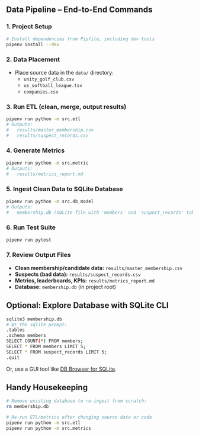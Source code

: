 ## Data Pipeline – End-to-End Commands

### 1. Project Setup

```bash
# Install dependencies from Pipfile, including dev tools
pipenv install --dev
```

### 2. Data Placement

- Place source data in the `data/` directory:
    - `unity_golf_club.csv`
    - `us_softball_league.tsv`
    - `companies.csv`

### 3. Run ETL (clean, merge, output results)

```bash
pipenv run python -m src.etl
# Outputs:
#   results/master_membership.csv
#   results/suspect_records.csv
```

### 4. Generate Metrics

```bash
pipenv run python -m src.metric
# Outputs:
#   results/metrics_report.md
```

### 5. Ingest Clean Data to SQLite Database

```bash
pipenv run python -m src.db_model
# Outputs:
#   membership.db (SQLite file with 'members' and 'suspect_records' tables)
```

### 6. Run Test Suite

```bash
pipenv run pytest
```

### 7. Review Output Files

- **Clean membership/candidate data:** `results/master_membership.csv`
- **Suspects (bad data):**          `results/suspect_records.csv`
- **Metrics, leaderboards, KPIs:**   `results/metrics_report.md`
- **Database:**                      `membership.db` (in project root)

## Optional: Explore Database with SQLite CLI

```bash
sqlite3 membership.db
# At the sqlite prompt:
.tables
.schema members
SELECT COUNT(*) FROM members;
SELECT * FROM members LIMIT 5;
SELECT * FROM suspect_records LIMIT 5;
.quit
```

Or, use a GUI tool like [DB Browser for SQLite](https://sqlitebrowser.org/).

## Handy Housekeeping

```bash
# Remove existing database to re-ingest from scratch:
rm membership.db

# Re-run ETL/metrics after changing source data or code
pipenv run python -m src.etl
pipenv run python -m src.metrics
```